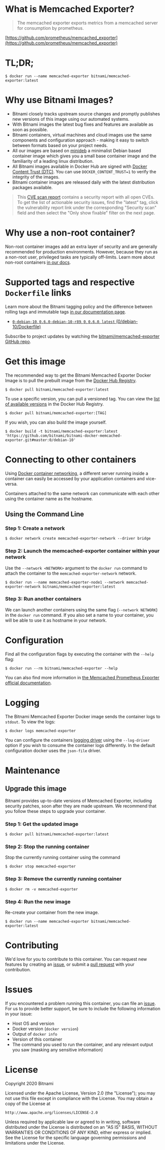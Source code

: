 # What is Memcached Exporter?

> The memcached exporter exports metrics from a memcached server for consumption by prometheus.

[https://github.com/prometheus/memcached_exporter](https://github.com/prometheus/memcached_exporter)

# TL;DR;

```console
$ docker run --name memcached-exporter bitnami/memcached-exporter:latest
```

# Why use Bitnami Images?

* Bitnami closely tracks upstream source changes and promptly publishes new versions of this image using our automated systems.
* With Bitnami images the latest bug fixes and features are available as soon as possible.
* Bitnami containers, virtual machines and cloud images use the same components and configuration approach - making it easy to switch between formats based on your project needs.
* All our images are based on [minideb](https://github.com/bitnami/minideb) a minimalist Debian based container image which gives you a small base container image and the familiarity of a leading linux distribution.
* All Bitnami images available in Docker Hub are signed with [Docker Content Trust (DTC)](https://docs.docker.com/engine/security/trust/content_trust/). You can use `DOCKER_CONTENT_TRUST=1` to verify the integrity of the images.
* Bitnami container images are released daily with the latest distribution packages available.

> This [CVE scan report](https://quay.io/repository/bitnami/memcached-exporter?tab=tags) contains a security report with all open CVEs. To get the list of actionable security issues, find the "latest" tag, click the vulnerability report link under the corresponding "Security scan" field and then select the "Only show fixable" filter on the next page.

# Why use a non-root container?

Non-root container images add an extra layer of security and are generally recommended for production environments. However, because they run as a non-root user, privileged tasks are typically off-limits. Learn more about non-root containers [in our docs](https://docs.bitnami.com/tutorials/work-with-non-root-containers/).

# Supported tags and respective `Dockerfile` links

Learn more about the Bitnami tagging policy and the difference between rolling tags and immutable tags [in our documentation page](https://docs.bitnami.com/tutorials/understand-rolling-tags-containers/).


* [`0-debian-10`, `0.6.0-debian-10-r89`, `0`, `0.6.0`, `latest` (0/debian-10/Dockerfile)](https://github.com/bitnami/bitnami-docker-memcached-exporter/blob/0.6.0-debian-10-r89/0/debian-10/Dockerfile)

Subscribe to project updates by watching the [bitnami/memcached-exporter GitHub repo](https://github.com/bitnami/bitnami-docker-memcached-exporter).

# Get this image

The recommended way to get the Bitnami Memcached Exporter Docker Image is to pull the prebuilt image from the [Docker Hub Registry](https://hub.docker.com/r/bitnami/memcached-exporter).

```console
$ docker pull bitnami/memcached-exporter:latest
```

To use a specific version, you can pull a versioned tag. You can view the [list of available versions](https://hub.docker.com/r/bitnami/memcached-exporter/tags/) in the Docker Hub Registry.

```console
$ docker pull bitnami/memcached-exporter:[TAG]
```

If you wish, you can also build the image yourself.

```console
$ docker build -t bitnami/memcached-exporter:latest 'https://github.com/bitnami/bitnami-docker-memcached-exporter.git#master:0/debian-10'
```

# Connecting to other containers

Using [Docker container networking](https://docs.docker.com/engine/userguide/networking/), a different server running inside a container can easily be accessed by your application containers and vice-versa.

Containers attached to the same network can communicate with each other using the container name as the hostname.

## Using the Command Line

### Step 1: Create a network

```console
$ docker network create memcached-exporter-network --driver bridge
```

### Step 2: Launch the memcached-exporter container within your network

Use the `--network <NETWORK>` argument to the `docker run` command to attach the container to the `memcached-exporter-network` network.

```console
$ docker run --name memcached-exporter-node1 --network memcached-exporter-network bitnami/memcached-exporter:latest
```

### Step 3: Run another containers

We can launch another containers using the same flag (`--network NETWORK`) in the `docker run` command. If you also set a name to your container, you will be able to use it as hostname in your network.

# Configuration

Find all the configuration flags by executing the container with the `--help` flag:

```console
$ docker run --rm bitnami/memcached-exporter --help
```


You can also find more information in [the Memcached Prometheus Exporter official documentation](https://github.com/prometheus/memcached_exporter).

# Logging

The Bitnami Memcached Exporter Docker image sends the container logs to `stdout`. To view the logs:

```console
$ docker logs memcached-exporter
```

You can configure the containers [logging driver](https://docs.docker.com/engine/admin/logging/overview/) using the `--log-driver` option if you wish to consume the container logs differently. In the default configuration docker uses the `json-file` driver.

# Maintenance

## Upgrade this image

Bitnami provides up-to-date versions of Memcached Exporter, including security patches, soon after they are made upstream. We recommend that you follow these steps to upgrade your container.

### Step 1: Get the updated image

```console
$ docker pull bitnami/memcached-exporter:latest
```

### Step 2: Stop the running container

Stop the currently running container using the command

```console
$ docker stop memcached-exporter
```

### Step 3: Remove the currently running container

```console
$ docker rm -v memcached-exporter
```

### Step 4: Run the new image

Re-create your container from the new image.

```console
$ docker run --name memcached-exporter bitnami/memcached-exporter:latest
```

# Contributing

We'd love for you to contribute to this container. You can request new features by creating an [issue](https://github.com/bitnami/bitnami-docker-memcached-exporter/issues), or submit a [pull request](https://github.com/bitnami/bitnami-docker-memcached-exporter/pulls) with your contribution.

# Issues

If you encountered a problem running this container, you can file an [issue](https://github.com/bitnami/bitnami-docker-memcached-exporter/issues/new). For us to provide better support, be sure to include the following information in your issue:

- Host OS and version
- Docker version (`docker version`)
- Output of `docker info`
- Version of this container
- The command you used to run the container, and any relevant output you saw (masking any sensitive information)

# License

Copyright 2020 Bitnami

Licensed under the Apache License, Version 2.0 (the "License");
you may not use this file except in compliance with the License.
You may obtain a copy of the License at

    http://www.apache.org/licenses/LICENSE-2.0

Unless required by applicable law or agreed to in writing, software
distributed under the License is distributed on an "AS IS" BASIS,
WITHOUT WARRANTIES OR CONDITIONS OF ANY KIND, either express or implied.
See the License for the specific language governing permissions and
limitations under the License.
